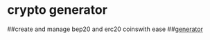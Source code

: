 # crypto generator
##create and manage bep20 and erc20 coinswith ease
##[generator](https://cryptogenerator.paulfears.repl.co/)
